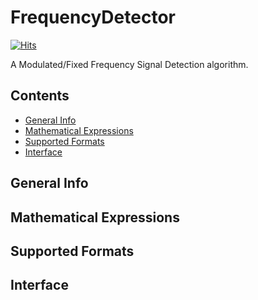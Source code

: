 # FrequencyDetector

[![Hits](https://hits.seeyoufarm.com/api/count/incr/badge.svg?url=https%3A%2F%2Fgithub.com%2Fegecetin%2Ffrequencydetector)](https://hits.seeyoufarm.com)

A Modulated/Fixed Frequency Signal Detection algorithm.


## Contents

* [General Info](#general-info)
* [Mathematical Expressions](#mathemtaical-expressions)
* [Supported Formats](#supported-formats)
* [Interface](#interface)

## General Info

## Mathematical Expressions

## Supported Formats

## Interface

